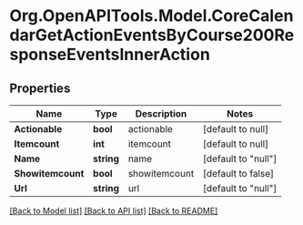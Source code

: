 # Org.OpenAPITools.Model.CoreCalendarGetActionEventsByCourse200ResponseEventsInnerAction

## Properties

Name | Type | Description | Notes
------------ | ------------- | ------------- | -------------
**Actionable** | **bool** | actionable | [default to null]
**Itemcount** | **int** | itemcount | [default to null]
**Name** | **string** | name | [default to "null"]
**Showitemcount** | **bool** | showitemcount | [default to false]
**Url** | **string** | url | [default to "null"]

[[Back to Model list]](../README.md#documentation-for-models) [[Back to API list]](../README.md#documentation-for-api-endpoints) [[Back to README]](../README.md)

